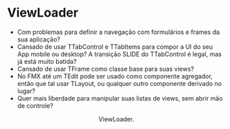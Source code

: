 # ViewLoader
<ul>
  <li> Com problemas para definir a navegação com formulários e frames da sua aplicação? </li>
  <li> Cansado de usar TTabControl e TTabItems para compor a UI do seu App mobile ou desktop? A transição SLIDE do TTabControl é legal, mas já está muito batida? </li>
  <li> Cansado de usar TFrame como classe base para suas views? </li>
  <li> No FMX até um TEdit pode ser usado como componente agregador, então que tal usar TLayout, ou qualquer outro componente derivado no lugar? </li>
  <li> Quer mais liberdade para manipular suas listas de views, sem abrir mão de controle? </li>
</ul>
<p align="center"> ViewLoader. </p>
